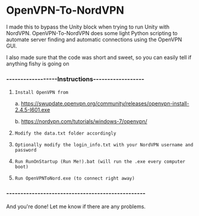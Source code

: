 # OpenVPN-To-NordVPN
I made this to bypass the Unity block when trying to run Unity with NordVPN. OpenVPN-To-NordVPN does some light Python scripting to automate server finding and automatic connections using the OpenVPN GUI.

I also made sure that the code was short and sweet, so you can easily tell if anything fishy is going on


### ------------------Instructions------------------
1. `Install OpenVPN from` 

      a. https://swupdate.openvpn.org/community/releases/openvpn-install-2.4.5-I601.exe  
  
      b. https://nordvpn.com/tutorials/windows-7/openvpn/
  
2. `Modify the data.txt folder accordingly`
3. `Optionally modify the login_info.txt with your NordVPN username and password`
4. `Run RunOnStartup (Run Me!).bat (will run the .exe every computer boot)`
5. `Run OpenVPNToNord.exe (to connect right away)`

### -------------------------------------------------
And you're done! Let me know if there are any problems.

